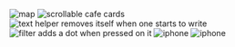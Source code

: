 ![map](<Screenshot (257)-2.png>)
![scrollable cafe cards](<Screenshot (256).png>)
![text helper removes itself when one starts to write](<Screenshot (260).png>)
![filter adds a dot when pressed on it](<Screenshot (258).png>)
![iphone](image.png)
![iphone](image-1.png)